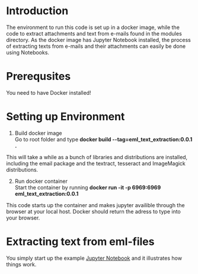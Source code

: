 # Introduction

The environment to run this code is set up in a docker image, while the code to extract attachments and text from e-mails found in the modules directory. As the docker image has Jupyter Notebook installed, the process of extracting texts from e-mails and their attachments can easily be done using Notebooks.

# Prerequsites
You need to have Docker installed!

# Setting up Environment

1. Build docker image  
Go to root folder and type **docker build --tag=eml_text_extraction:0.0.1 .**

This will take a while as a bunch of libraries and distributions are installed, including the email package and the textract, tesseract and ImageMagick distributions.

2. Run docker container  
Start the container by running **docker run -it -p 6969:6969 eml_text_extraction:0.0.1**

This code starts up the container and makes jupyter availible through the browser at your local host. Docker should return the adress to type into your browser.

# Extracting text from eml-files
You simply start up the example [Jupyter Notebook](https://github.com/esbeneickhardt/emlTextExtraction/tree/master/notebook/test.ipynb) and it illustrates how things work.
